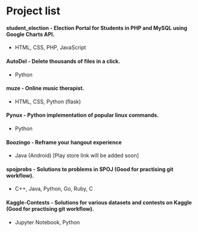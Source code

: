 # Project list  

#### student_election - Election Portal for Students in PHP and MySQL using Google Charts API.
* HTML, CSS, PHP, JavaScript  

#### AutoDel - Delete thousands of files in a click. 
* Python

#### muze - Online music therapist.
* HTML, CSS, Python (flask)

#### Pynux - Python implementation of popular linux commands.
* Python

#### Boozingo - Reframe your hangout experience
* Java (Android) [Play store link will be added soon]

#### spojprobs - Solutions to problems in SPOJ (Good for practising git workflow).
* C++, Java, Python, Go, Ruby, C

#### Kaggle-Contests - Solutions for various datasets and contests on Kaggle (Good for practising git workflow).
* Jupyter Notebook, Python
